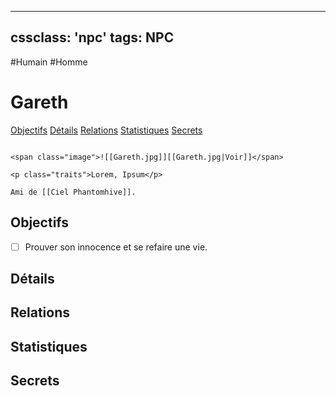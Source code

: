 
---
cssclass: 'npc'
tags: NPC
---
<span class="npc-tags">#Humain #Homme</span>

# Gareth
<span class="nav">[Objectifs](#Objectifs) [Détails](#Détails) [Relations](#Relations) [Statistiques](#Statistiques) [Secrets](#Secrets)</span>

```ad-desc

<span class="image">![[Gareth.jpg]][[Gareth.jpg|Voir]]</span>

<p class="traits">Lorem, Ipsum</p>

Ami de [[Ciel Phantomhive]].
```

## Objectifs
- [ ] Prouver son innocence et se refaire une vie.

## Détails

## Relations

## Statistiques

## Secrets